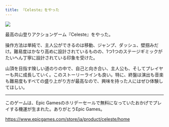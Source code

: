 ```yaml
---
title: 『Celeste』をやった
---
```


![](/images/2019-12-26-celeste.png)

最高の山登りアクションゲーム『Celeste』をやった。

操作方法は単純で、主人公ができるのは移動、ジャンプ、ダッシュ、壁掴みだけ。難易度はかなり高めに設計されているものの、1つ1つのステージギミックがたいへん丁寧に設計されている印象を受けた。

山頂を目指す険しい道のりの中で、自己と向き合い、主人公も、そしてプレイヤーも共に成長していく。このストーリーラインも良い。特に、終盤は演出も音楽も難易度もすべての盛り上がり方が最高なので、興味を持った人にはぜひ体験してほしい。

---

このゲームは、Epic Gamesのホリデーセールで無料になっていたおかげでプレイする機運が生まれた。ありがとうEpic Games。

<https://www.epicgames.com/store/ja/product/celeste/home>
